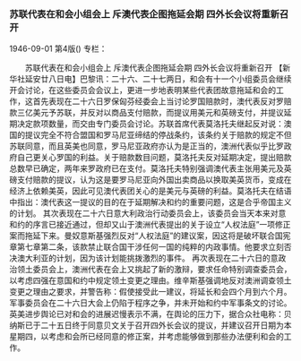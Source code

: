### 苏联代表在和会小组会上  斥澳代表企图拖延会期  四外长会议将重新召开

1946-09-01
第4版()
专栏：

　　苏联代表在和会小组会上
    斥澳代表企图拖延会期
    四外长会议将重新召开
    【新华社延安廿八日电】巴黎讯：二十六、二十七两日，和会有十一个小组委员会继续开会讨论，在这些委员会会议上，更进一步地表明某些代表团故意拖延和会的工作，这首先表现在二十六日罗保匈芬经委会上当讨论罗国赔款时，澳代表反对罗赔款三亿美元予苏联，并反对以商品支付赔款，而提议用美元和英磅支付，并提议延期决定款项数量，而交由专门委员会讨论。苏联首席代表莫洛托夫继起反对说：澳国的提议完全不符合盟国和罗马尼亚缔结的停战条约，该条约关于赔款的规定不但苏联同意，而且英美也同意，罗马尼亚政府亦认为是正当的，澳洲代表似乎比罗政府自己更关心罗国的利益。关于赔款数目问题，莫洛托夫反对延期决定，提出赔款总数早已确定，两年来罗政府已在支付。莫洛托夫特别强调澳代表主张用美元及英磅支付赔款的提议，认为这是要罗马尼亚向外国出卖商品以换取美英货币，变成在经济上依赖美英，因此可见澳代表团关心的是美元与英磅的利益。莫洛托夫在结语中指出：澳代表这一提议的目的在于延期解决和约的重要问题，这是合乎帝国主义的计划。
    其次表现在二十六日意大利政治行动委员会上，该委员会当天本来对意和约的序言已接近通过，但却又山于澳洲代表提出的关于设立“人权法庭”一项修正案而拖延下来。曼奴意斯基强烈反对“人权法庭”的建议案，因这将是破坏联合国宪章第七章第二条，该款禁止联合国干涉任何一国的纯粹的内政事情。他要求立刻否决澳大利亚的计划，因为该计划能挑拨激烈的事件。
    再次表现在二十六日的意政治领土委员会上，澳洲代表在会上又挑起了新的激辩，要求任命特别调查委员会，以考虑四强在意国和约中规定领土变更之理由。维辛斯基强调地反对澳洲调查领土变更之理由之要求，并警告称：假使接受此一建议，将延长和会四个月到六个月。军事委员会在二十六日大会上仍陷于程序之争，并未开始和约中军事条文的讨论。
    英美进步舆论已对和会的进展迟慢表示不满，在舆论的压力下，据合众社电称：贝纳斯已于二十五日终于同意贝文关于召开四外长会议的提议，并建议召开日期为本星期四，以考虑和会所已经同意的修正案，并考虑能够做到那些办法便利和会的工作。
